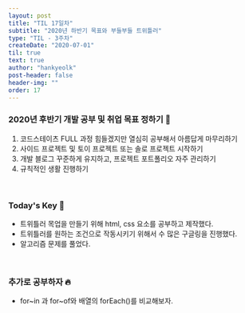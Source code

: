 ```yaml
---
layout: post
title: "TIL 17일차"
subtitle: "2020년 하반기 목표와 부들부들 트위틀러"
type: "TIL - 3주차"
createDate: "2020-07-01"
til: true
text: true
author: "hankyeolk"
post-header: false
header-img: ""
order: 17
---
```


### 2020년 후반기 개발 공부 및 취업 목표 정하기 🚀

1. 코드스테이츠 FULL 과정 힘들겠지만 열심히 공부해서 아름답게 마무리하기
2. 사이드 프로젝트 및 토이 프로젝트 또는 솔로 프로젝트 시작하기
3. 개발 블로그 꾸준하게 유지하고, 프로젝트 포트폴리오 자주 관리하기
4. 규칙적인 생활 진행하기
<br>

### Today's Key 🔑

- 트위틀러 목업을 만들기 위해 html, css 요소를 공부하고 제작했다.
- 트위틀러를 원하는 조건으로 작동시키기 위해서 수 많은 구글링을 진행했다. 
- 알고리즘 문제를 풀었다.
<br>

### 추가로 공부하자 🔥

- for~in 과 for~of와 배열의 forEach()를 비교해보자.